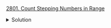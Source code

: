 [2801. Count Stepping Numbers in Range](https://leetcode.com/contest/weekly-contest-356/problems/count-stepping-numbers-in-range/)

<details><summary>Solution</summary>

![](../../../../assets/2801.png)

</details>
